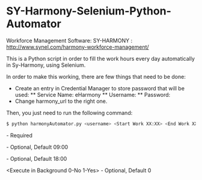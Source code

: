 # SY-Harmony-Selenium-Python-Automator
Workforce Management Software: SY-HARMONY : http://www.synel.com/harmony-workforce-management/

This is a Python script in order to fill the work hours every day automatically in Sy-Harmony, using Selenium.

In order to make this working, there are few things that need to be done:

* Create an entry in Credential Manager to store password that will be used:
** Service Name: eHarmony
** Username: <eHarmony Username>
** Password: <eHarmony Password>
* Change harmony_url to the right one.

Then, you just need to run the following command:
```sh
$ python harmonyAutomator.py <username> <Start Work XX:XX> <End Work XX:XX> <Execute in Background 0-No 1-Yes>
```

<username> - Required

<Start Work XX:XX> - Optional, Default 09:00

<End Work XX:XX> - Optional, Default 18:00

<Execute in Background 0-No 1-Yes> - Optional, Default 0

